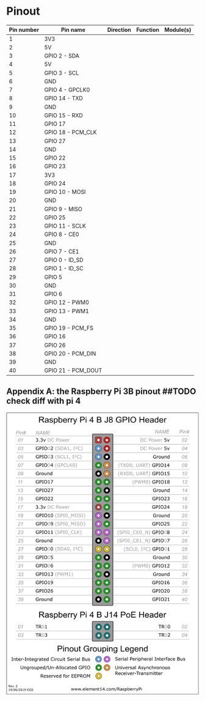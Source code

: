 # Pinout

| Pin number | Pin name            | Direction | Function           | Module(s)   |
|------------|---------------------|-----------|--------------------|-------------|
| 1          | 3V3                 |           |                    |             |
| 2          | 5V                  |           |                    |             |
| 3          | GPIO 2 - SDA        |           |                    |             |
| 4          | 5V                  |           |                    |             |
| 5          | GPIO 3 - SCL        |           |                    |             |
| 6          | GND                 |           |                    |             |
| 7          | GPIO 4 - GPCLK0     |           |                    |             |
| 8          | GPIO 14 - TXD       |           |                    |             |
| 9          | GND                 |           |                    |             |
| 10         | GPIO 15 - RXD       |           |                    |             |
| 11         | GPIO 17             |           |                    |             |
| 12         | GPIO 18 - PCM\_CLK  |           |                    |             |
| 13         | GPIO 27             |           |                    |             |
| 14         | GND                 |           |                    |             |
| 15         | GPIO 22             |           |                    |             |
| 16         | GPIO 23             |           |                    |             |
| 17         | 3V3                 |           |                    |             |
| 18         | GPIO 24             |           |                    |             |
| 19         | GPIO 10 - MOSI      |           |                    |             |
| 20         | GND                 |           |                    |             |
| 21         | GPIO 9 - MISO       |           |                    |             |
| 22         | GPIO 25             |           |                    |             |
| 23         | GPIO 11 - SCLK      |           |                    |             |
| 24         | GPIO 8 - CE0        |           |                    |             |
| 25         | GND                 |           |                    |             |
| 26         | GPIO 7 - CE1        |           |                    |             |
| 27         | GPIO 0 - ID\_SD     |           |                    |             |
| 28         | GPIO 1 - ID\_SC     |           |                    |             |
| 29         | GPIO 5              |           |                    |             |
| 30         | GND                 |           |                    |             |
| 31         | GPIO 6              |           |                    |             |
| 32         | GPIO 12 - PWM0      |           |                    |             |
| 33         | GPIO 13 - PWM1      |           |                    |             |
| 34         | GND                 |           |                    |             |
| 35         | GPIO 19 - PCM\_FS   |           |                    |             |
| 36         | GPIO 16             |           |                    |             |
| 37         | GPIO 26             |           |                    |             |
| 38         | GPIO 20 - PCM\_DIN  |           |                    |             |
| 39         | GND                 |           |                    |             |
| 40         | GPIO 21 - PCM\_DOUT |           |                    |             |

## Appendix A: the Raspberry Pi 3B pinout  ##TODO check diff with pi 4

![Raspberry Pi 3B pinout](GPIO-Pinout-Diagram-2.png "Pinout")
